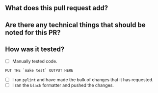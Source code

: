 ## What does this pull request add?


## Are there any technical things that should be noted for this PR?


## How was it tested?
- [ ] Manually tested code.

```
PUT THE `make test` OUTPUT HERE
```
- [ ] I ran `pylint` and have made the bulk of changes that it has requested.
- [ ] I ran the `black` formatter and pushed the changes.
